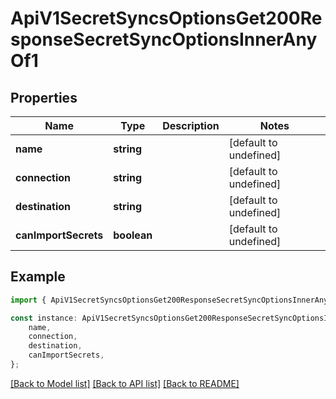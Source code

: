 # ApiV1SecretSyncsOptionsGet200ResponseSecretSyncOptionsInnerAnyOf1


## Properties

Name | Type | Description | Notes
------------ | ------------- | ------------- | -------------
**name** | **string** |  | [default to undefined]
**connection** | **string** |  | [default to undefined]
**destination** | **string** |  | [default to undefined]
**canImportSecrets** | **boolean** |  | [default to undefined]

## Example

```typescript
import { ApiV1SecretSyncsOptionsGet200ResponseSecretSyncOptionsInnerAnyOf1 } from './api';

const instance: ApiV1SecretSyncsOptionsGet200ResponseSecretSyncOptionsInnerAnyOf1 = {
    name,
    connection,
    destination,
    canImportSecrets,
};
```

[[Back to Model list]](../README.md#documentation-for-models) [[Back to API list]](../README.md#documentation-for-api-endpoints) [[Back to README]](../README.md)
